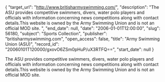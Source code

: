{
  "target_url": "http://www.britisharmyswimming.com/", 
  "description": "The ASU provides competitive swimmers, divers, water polo players and officials with information concerning news competitions along with contact details.This website is owned by the Army Swimming Union and is not an official MOD site. ", 
  "end_date": null, 
  "date": "2006-01-01T12:00:00", 
  "slug": 56180, 
  "subject": "Sports Collection", 
  "publisher": "britisharmyswimming.com", 
  "open_access": false, 
  "title": "Army Swimming Union (ASU)", 
  "record_id": "20060101T120000/gxovO6ZSm0pHuP/uX3RTFQ==", 
  "start_date": null
}

The ASU provides competitive swimmers, divers, water polo players and officials with information concerning news competitions along with contact details.This website is owned by the Army Swimming Union and is not an official MOD site. 